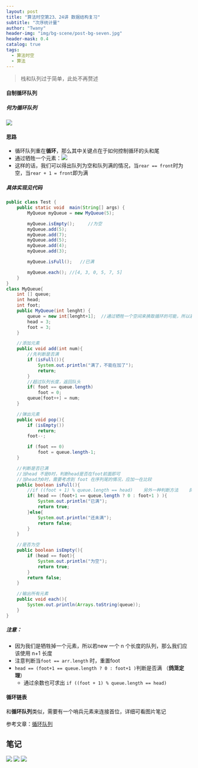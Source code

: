 ```yaml
---
layout: post
title: "算法时空第23、24讲 数据结构复习"
subtitle: "次序统计量"
author: "Twany"
header-img: "img/bg-scene/post-bg-seven.jpg"
header-mask: 0.4
catalog: true
tags:
  - 算法时空
  - 算法
---
```


> 栈和队列过于简单，此处不再赘述

#### 自制循环队列
##### 何为循环队列
![](https://images2015.cnblogs.com/blog/1125876/201705/1125876-20170514162342785-997558567.jpg)

#### 思路
- 循环队列重在**循环**，那么其中关键点在于如何控制循环的头和尾
- 通过牺牲一个元素：![](https://images2018.cnblogs.com/blog/1273298/201803/1273298-20180320155833814-440471285.png)
- 这样的话，我们可以得出队列为空和队列满的情况，当`rear == front`时为空，当`rear + 1 = front`即为满

##### 具体实现见代码
```java
public class Test {
    public static void  main(String[] args) {
        MyQueue myQueue = new MyQueue(5);

        myQueue.isEmpty();     //为空
        myQueue.add(5); 
        myQueue.add(7); 
        myQueue.add(5);    
        myQueue.add(4);
        myQueue.add(3);

        myQueue.isFull();   //已满

        myQueue.each(); //[4, 3, 0, 5, 7, 5]
    }
}
class MyQueue{
    int [] queue;
    int head;
    int foot;
    public MyQueue(int lenght) {
        queue = new int[lenght+1];  //通过牺牲一个空间来换取循环的可能，所以若new 一个 n 个长度的队列，那么我们应该使用 n+1 长度，因为有一个是被牺牲的
        head = 3;
        foot = 3;
    }

    //添加元素
    public void add(int num){
        //先判断是否满
        if (isFull()){
            System.out.println("满了，不能在加了");
            return;
        }
        //超过队列长度，返回队头
        if( foot == queue.length)
            foot = 0;
        queue[foot++] = num;
    }

    //弹出元素
    public void pop(){
        if (isEmpty())
            return;
        foot--;

        if (foot == 0)
            foot = queue.length-1;
    }

    //判断是否已满
    //当head 不是0时，判断head是否在foot前面即可
    //当head为0时，需要考虑到 foot 在序列尾的情况，应加一在比较
    public boolean isFull(){
        //if ((foot + 1) % queue.length == head)    另外一种判断方法    鸽笼定理
        if( head == (foot+1 == queue.length ? 0 : foot+1 ) ){
            System.out.println("已满");
            return true;
        }else{
            System.out.println("还未满");
            return false;
        }
    }

    //是否为空
    public boolean isEmpty(){
        if (head == foot){
            System.out.println("为空");
            return true;
        }
        return false;
    }

    //输出所有元素
    public void each(){
        System.out.println(Arrays.toString(queue));
    }
}
```

##### 注意：
- 因为我们是牺牲掉一个元素，所以若new 一个 n 个长度的队列，那么我们应该使用 n+1 长度
- 注意判断当`foot == arr.length` 时，重置foot
- `head == (foot+1 == queue.length ? 0 : foot+1 )`判断是否满 （**鸽笼定理**）
  - 通过余数也可求出 `if ((foot + 1) % queue.length == head) `

#### 循环链表
和**循环队列**类似，需要有一个哨兵元素来连接首位，详细可看图片笔记

参考文章：[循环队列](https://www.cnblogs.com/curo0119/p/8608606.html)
## 笔记
![](https://i.loli.net/2019/08/02/5d4423b61203693819.jpg)
![](https://i.loli.net/2019/08/02/5d4423b68a9df97790.jpg)
![](https://i.loli.net/2019/08/02/5d4423b70e90536358.jpg)

